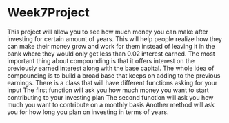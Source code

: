 # Week7Project
This project will allow you to see how much money you can make after investing for certain amount of years. 
This will help people realize how they can make their money grow and work for them instead of leaving it in the bank where they would only get less than 0.02 interest earned.
The most important thing about compounding is that it offers interest on the previously earned interest along with the base capital. The whole idea of compounding is to build a broad base that keeps on adding to the previous earnings.
There is a class that will have different functions asking for your input
The first function will ask you how much money you want to start contributing to your investing plan
The second function will ask you how much you want to contribute on a monthly basis
Another method will ask you for how long you plan on investing in terms of years.
